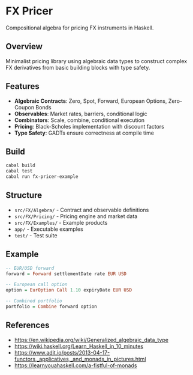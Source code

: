 # FX Pricer

Compositional algebra for pricing FX instruments in Haskell.

## Overview

Minimalist pricing library using algebraic data types to construct complex FX derivatives from basic building blocks with type safety.

## Features

- **Algebraic Contracts**: Zero, Spot, Forward, European Options, Zero-Coupon Bonds
- **Observables**: Market rates, barriers, conditional logic
- **Combinators**: Scale, combine, conditional execution
- **Pricing**: Black-Scholes implementation with discount factors
- **Type Safety**: GADTs ensure correctness at compile time

## Build

```bash
cabal build
cabal test
cabal run fx-pricer-example
```

## Structure

- `src/FX/Algebra/` - Contract and observable definitions
- `src/FX/Pricing/` - Pricing engine and market data
- `src/FX/Examples/` - Example products
- `app/` - Executable examples
- `test/` - Test suite

## Example

```haskell
-- EUR/USD forward
forward = Forward settlementDate rate EUR USD

-- European call option
option = EurOption Call 1.10 expiryDate EUR USD

-- Combined portfolio
portfolio = Combine forward option
```

## References
- https://en.wikipedia.org/wiki/Generalized_algebraic_data_type
- https://wiki.haskell.org/Learn_Haskell_in_10_minutes
- https://www.adit.io/posts/2013-04-17-functors,_applicatives,_and_monads_in_pictures.html
- https://learnyouahaskell.com/a-fistful-of-monads

